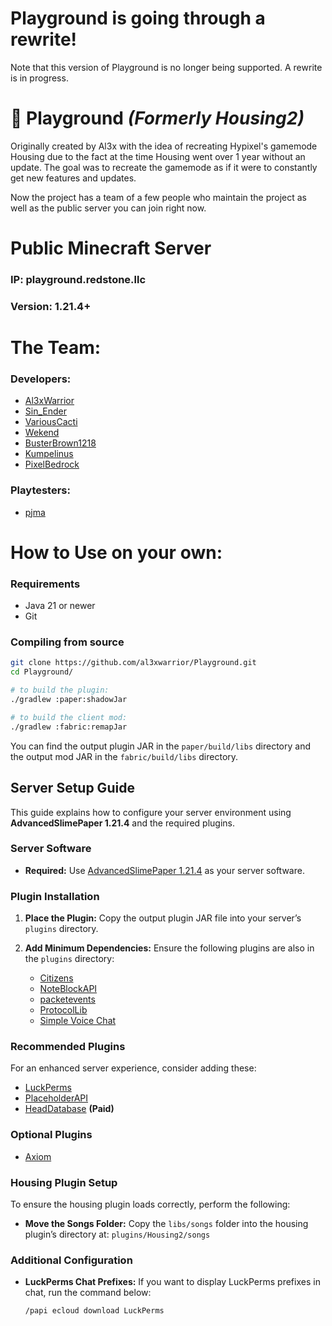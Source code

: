 # Playground is going through a rewrite!
Note that this version of Playground is no longer being supported. A rewrite is in progress.

# 🛝 Playground *(Formerly Housing2)*
Originally created by Al3x with the idea of recreating Hypixel's gamemode Housing due to the fact at the time Housing went over 1 year without an update. The goal was to recreate the gamemode as if it were to constantly get new features and updates.

Now the project has a team of a few people who maintain the project as well as the public server you can join right now.

# Public Minecraft Server
### IP: playground.redstone.llc
### Version: 1.21.4+

# The Team:
### Developers:
- [Al3xWarrior](https://github.com/al3xwarrior)
- [Sin_Ender](https://github.com/sinender)
- [VariousCacti](https://github.com/VariousCacti)
- [Wekend](https://github.com/Wekendd)
- [BusterBrown1218](https://github.com/BusterBrown1218)
- [Kumpelinus](https://github.com/Kumpelinus)
- [PixelBedrock](https://github.com/PixelBedrock)
### Playtesters:
- [pjma](https://github.com/npjma)

# How to Use on your own:
### Requirements
- Java 21 or newer
- Git

### Compiling from source
```bash
git clone https://github.com/al3xwarrior/Playground.git
cd Playground/

# to build the plugin:
./gradlew :paper:shadowJar

# to build the client mod:
./gradlew :fabric:remapJar
```
You can find the output plugin JAR in the `paper/build/libs` directory and the output mod JAR in the `fabric/build/libs` directory.

## Server Setup Guide

This guide explains how to configure your server environment using **AdvancedSlimePaper 1.21.4** and the required plugins.

### Server Software

- **Required:**
  Use [AdvancedSlimePaper 1.21.4](https://ci.infernalsuite.com/repository/download/AdvancedSlimePaper_Build/2762:id/output/asp-server.jar) as your server software.

### Plugin Installation

1. **Place the Plugin:**
   Copy the output plugin JAR file into your server’s `plugins` directory.

2. **Add Minimum Dependencies:**
   Ensure the following plugins are also in the `plugins` directory:
   - [Citizens](https://ci.citizensnpcs.co/job/citizens2/)
   - [NoteBlockAPI](https://modrinth.com/plugin/noteblockapi)
   - [packetevents](https://modrinth.com/plugin/packetevents)
   - [ProtocolLib](https://github.com/dmulloy2/ProtocolLib/releases)
   - [Simple Voice Chat](https://modrinth.com/plugin/simple-voice-chat)

### Recommended Plugins

For an enhanced server experience, consider adding these:
- [LuckPerms](https://luckperms.net/download)
- [PlaceholderAPI](https://www.spigotmc.org/resources/placeholderapi.6245/)
- [HeadDatabase](https://www.spigotmc.org/resources/head-database.14280/) **(Paid)**

### Optional Plugins

- [Axiom](https://modrinth.com/plugin/axiom-paper-plugin)

### Housing Plugin Setup

To ensure the housing plugin loads correctly, perform the following:
- **Move the Songs Folder:**
  Copy the `libs/songs` folder into the housing plugin’s directory at:
  `plugins/Housing2/songs`

### Additional Configuration

- **LuckPerms Chat Prefixes:**
  If you want to display LuckPerms prefixes in chat, run the command below:
  ```
  /papi ecloud download LuckPerms
  ```
